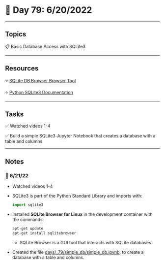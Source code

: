 # :calendar: Day 79: 6/20/2022

---

## Topics

:clipboard: Basic Database Access with SQLite3

---

## Resources

:star: [SQLite DB Browser Browser Tool](https://sqlitebrowser.org)

:star: [Python SQLite3 Documentation](https://docs.python.org/3/library/sqlite3.html)

---

## Tasks

:white_check_mark: Watched videos 1-4

:white_check_mark: Build a simple SQLite3 Jupyter Notebook that creates a database with a table and columns

---

## Notes

### :notebook: 6/21/22

- Watched videos 1-4
- SQLite3 is part of the Python Standard Library and imports with:

    ```python
    import sqlite3
    ```

- Installed **SQLite Browser for Linux** in the development container with the commands:

    ```bash
    apt-get update
    apt-get install sqlitebrowser
    ```

    - SQLite Browser is a GUI tool that interacts with SQLite databases.

- Created the file [days/_79/simple_db/simple_db.ipynb](https://github.com/timothyhull/100daysofcode/blob/main/days/_79/simple_db/simple_db.ipynb), to create a database with a table and columns.
